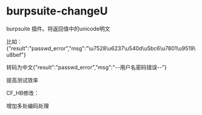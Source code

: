 # burpsuite-changeU

burpsuite 插件。将返回值中的unicode明文

比如：{"result":"passwd_error","msg":"\u7528\u6237\u540d\u5bc6\u7801\u9519\u8bef"}

转码为中文{"result":"passwd_error","msg":"--用户名密码错误--"}

提高测试效率


CF_HB修改：

增加多处编码处理